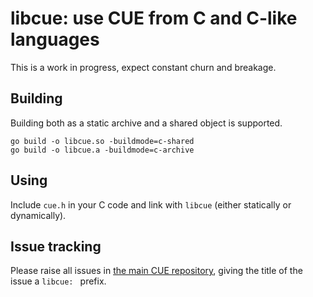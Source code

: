 # libcue: use CUE from C and C-like languages

This is a work in progress, expect constant churn and breakage.

## Building

Building both as a static archive and a shared object is supported.

```
go build -o libcue.so -buildmode=c-shared
go build -o libcue.a -buildmode=c-archive
```

## Using

Include `cue.h` in your C code
and link with `libcue`
(either statically or dynamically).

## Issue tracking

Please raise all issues in
[the main CUE repository](https://github.com/cue-lang/cue/issues),
giving the title of the issue a `libcue: ` prefix.
